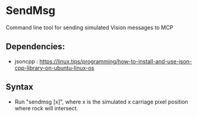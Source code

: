 
# SendMsg
Command line tool for sending simulated Vision messages to MCP

Dependencies:
----------------
- jsoncpp : https://linux.tips/programming/how-to-install-and-use-json-cpp-library-on-ubuntu-linux-os

Syntax
----------------
- Run "sendmsg [x]", where x is the simulated x carriage pixel position where rock will intersect.